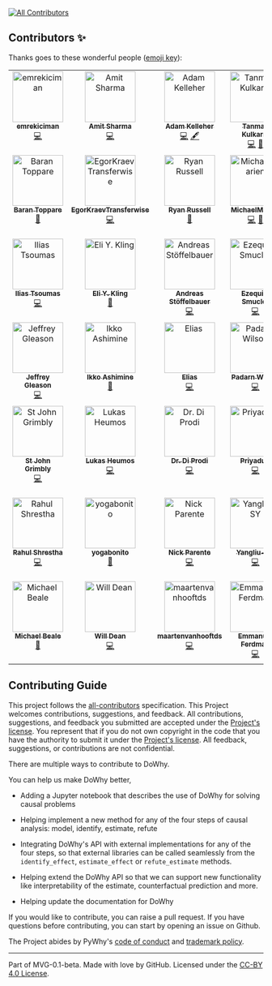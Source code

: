 
<!-- ALL-CONTRIBUTORS-BADGE:START - Do not remove or modify this section -->
[![All Contributors](https://img.shields.io/badge/all_contributors-46-orange.svg?style=flat-square)](#contributors-)
<!-- ALL-CONTRIBUTORS-BADGE:END -->

## Contributors ✨

Thanks goes to these wonderful people ([emoji key](https://allcontributors.org/docs/en/emoji-key)):

<!-- ALL-CONTRIBUTORS-LIST:START - Do not remove or modify this section -->
<!-- prettier-ignore-start -->
<!-- markdownlint-disable -->
<table>
  <tbody>
    <tr>
      <td align="center" valign="top" width="14.28%"><a href="https://github.com/emrekiciman"><img src="https://avatars3.githubusercontent.com/u/5982160?v=4?s=100" width="100px;" alt="emrekiciman"/><br /><sub><b>emrekiciman</b></sub></a><br /><a href="https://github.com/py-why/dowhy/commits?author=emrekiciman" title="Code">💻</a></td>
      <td align="center" valign="top" width="14.28%"><a href="https://github.com/amit-sharma"><img src="https://avatars3.githubusercontent.com/u/1775381?v=4?s=100" width="100px;" alt="Amit Sharma"/><br /><sub><b>Amit Sharma</b></sub></a><br /><a href="https://github.com/py-why/dowhy/commits?author=amit-sharma" title="Code">💻</a></td>
      <td align="center" valign="top" width="14.28%"><a href="http://adamkelleher.com"><img src="https://avatars0.githubusercontent.com/u/1762368?v=4?s=100" width="100px;" alt="Adam Kelleher"/><br /><sub><b>Adam Kelleher</b></sub></a><br /><a href="https://github.com/py-why/dowhy/commits?author=akelleh" title="Code">💻</a> <a href="#content-akelleh" title="Content">🖋</a></td>
      <td align="center" valign="top" width="14.28%"><a href="https://github.com/Tanmay-Kulkarni101"><img src="https://avatars3.githubusercontent.com/u/17275495?v=4?s=100" width="100px;" alt="Tanmay Kulkarni"/><br /><sub><b>Tanmay Kulkarni</b></sub></a><br /><a href="https://github.com/py-why/dowhy/commits?author=Tanmay-Kulkarni101" title="Code">💻</a> <a href="https://github.com/py-why/dowhy/commits?author=Tanmay-Kulkarni101" title="Documentation">📖</a></td>
      <td align="center" valign="top" width="14.28%"><a href="https://github.com/vojavocni"><img src="https://avatars.githubusercontent.com/u/40206443?v=4?s=100" width="100px;" alt="Aleksandar Jovanovic"/><br /><sub><b>Aleksandar Jovanovic</b></sub></a><br /><a href="https://github.com/py-why/dowhy/commits?author=vojavocni" title="Code">💻</a></td>
      <td align="center" valign="top" width="14.28%"><a href="https://github.com/n8sty"><img src="https://avatars.githubusercontent.com/u/2964996?v=4?s=100" width="100px;" alt="nate giraldi"/><br /><sub><b>nate giraldi</b></sub></a><br /><a href="https://github.com/py-why/dowhy/commits?author=n8sty" title="Documentation">📖</a> <a href="https://github.com/py-why/dowhy/commits?author=n8sty" title="Code">💻</a></td>
      <td align="center" valign="top" width="14.28%"><a href="https://github.com/yaakx"><img src="https://avatars.githubusercontent.com/u/54352800?v=4?s=100" width="100px;" alt="Julen Corral"/><br /><sub><b>Julen Corral</b></sub></a><br /><a href="https://github.com/py-why/dowhy/commits?author=yaakx" title="Code">💻</a></td>
    </tr>
    <tr>
      <td align="center" valign="top" width="14.28%"><a href="http://toppare.github.io/"><img src="https://avatars.githubusercontent.com/u/6221127?v=4?s=100" width="100px;" alt="Baran Toppare"/><br /><sub><b>Baran Toppare</b></sub></a><br /><a href="https://github.com/py-why/dowhy/commits?author=toppare" title="Documentation">📖</a></td>
      <td align="center" valign="top" width="14.28%"><a href="https://github.com/EgorKraevTransferwise"><img src="https://avatars.githubusercontent.com/u/62890791?v=4?s=100" width="100px;" alt="EgorKraevTransferwise"/><br /><sub><b>EgorKraevTransferwise</b></sub></a><br /><a href="https://github.com/py-why/dowhy/commits?author=EgorKraevTransferwise" title="Code">💻</a></td>
      <td align="center" valign="top" width="14.28%"><a href="https://github.com/ryanrussell"><img src="https://avatars.githubusercontent.com/u/523300?v=4?s=100" width="100px;" alt="Ryan Russell"/><br /><sub><b>Ryan Russell</b></sub></a><br /><a href="https://github.com/py-why/dowhy/commits?author=ryanrussell" title="Documentation">📖</a></td>
      <td align="center" valign="top" width="14.28%"><a href="https://github.com/MichaelMarien"><img src="https://avatars.githubusercontent.com/u/13829139?v=4?s=100" width="100px;" alt="MichaelMarien"/><br /><sub><b>MichaelMarien</b></sub></a><br /><a href="https://github.com/py-why/dowhy/commits?author=MichaelMarien" title="Code">💻</a> <a href="https://github.com/py-why/dowhy/commits?author=MichaelMarien" title="Documentation">📖</a></td>
      <td align="center" valign="top" width="14.28%"><a href="http://people.mpi-inf.mpg.de/~kbudhath/"><img src="https://avatars.githubusercontent.com/u/111277?v=4?s=100" width="100px;" alt="Kailashbuki"/><br /><sub><b>Kailashbuki</b></sub></a><br /><a href="https://github.com/py-why/dowhy/commits?author=kailashbuki" title="Code">💻</a> <a href="https://github.com/py-why/dowhy/commits?author=kailashbuki" title="Documentation">📖</a></td>
      <td align="center" valign="top" width="14.28%"><a href="https://github.com/petergtz"><img src="https://avatars.githubusercontent.com/u/3618401?v=4?s=100" width="100px;" alt="Peter Götz"/><br /><sub><b>Peter Götz</b></sub></a><br /><a href="https://github.com/py-why/dowhy/commits?author=petergtz" title="Code">💻</a> <a href="https://github.com/py-why/dowhy/commits?author=petergtz" title="Documentation">📖</a></td>
      <td align="center" valign="top" width="14.28%"><a href="https://github.com/bloebp"><img src="https://avatars.githubusercontent.com/u/51325689?v=4?s=100" width="100px;" alt="Patrick Blöbaum"/><br /><sub><b>Patrick Blöbaum</b></sub></a><br /><a href="https://github.com/py-why/dowhy/commits?author=bloebp" title="Code">💻</a> <a href="https://github.com/py-why/dowhy/commits?author=bloebp" title="Documentation">📖</a></td>
    </tr>
    <tr>
      <td align="center" valign="top" width="14.28%"><a href="https://github.com/itsoum"><img src="https://avatars.githubusercontent.com/u/9675299?v=4?s=100" width="100px;" alt="Ilias Tsoumas"/><br /><sub><b>Ilias Tsoumas</b></sub></a><br /><a href="https://github.com/py-why/dowhy/commits?author=itsoum" title="Code">💻</a></td>
      <td align="center" valign="top" width="14.28%"><a href="https://github.com/elikling"><img src="https://avatars.githubusercontent.com/u/8556526?v=4?s=100" width="100px;" alt="Eli Y. Kling"/><br /><sub><b>Eli Y. Kling</b></sub></a><br /><a href="https://github.com/py-why/dowhy/commits?author=elikling" title="Documentation">📖</a></td>
      <td align="center" valign="top" width="14.28%"><a href="http://astoeffelbauer.github.io"><img src="https://avatars.githubusercontent.com/u/54737457?v=4?s=100" width="100px;" alt="Andreas Stöffelbauer"/><br /><sub><b>Andreas Stöffelbauer</b></sub></a><br /><a href="https://github.com/py-why/dowhy/commits?author=astoeffelbauer" title="Code">💻</a></td>
      <td align="center" valign="top" width="14.28%"><a href="https://github.com/esmucler"><img src="https://avatars.githubusercontent.com/u/14080095?v=4?s=100" width="100px;" alt="Ezequiel Smucler"/><br /><sub><b>Ezequiel Smucler</b></sub></a><br /><a href="https://github.com/py-why/dowhy/commits?author=esmucler" title="Code">💻</a></td>
      <td align="center" valign="top" width="14.28%"><a href="https://github.com/yemaedahrav"><img src="https://avatars.githubusercontent.com/u/50958687?v=4?s=100" width="100px;" alt="Amey Varhade"/><br /><sub><b>Amey Varhade</b></sub></a><br /><a href="https://github.com/py-why/dowhy/commits?author=yemaedahrav" title="Code">💻</a></td>
      <td align="center" valign="top" width="14.28%"><a href="https://github.com/bkowshik"><img src="https://avatars.githubusercontent.com/u/2899501?v=4?s=100" width="100px;" alt="Bhargav Kowshik"/><br /><sub><b>Bhargav Kowshik</b></sub></a><br /><a href="https://github.com/py-why/dowhy/commits?author=bkowshik" title="Code">💻</a></td>
      <td align="center" valign="top" width="14.28%"><a href="https://github.com/darthtrevino"><img src="https://avatars.githubusercontent.com/u/113544?v=4?s=100" width="100px;" alt="Chris Trevino"/><br /><sub><b>Chris Trevino</b></sub></a><br /><a href="https://github.com/py-why/dowhy/commits?author=darthtrevino" title="Code">💻</a></td>
    </tr>
    <tr>
      <td align="center" valign="top" width="14.28%"><a href="https://jlgleason.github.io"><img src="https://avatars.githubusercontent.com/u/18729651?v=4?s=100" width="100px;" alt="Jeffrey Gleason"/><br /><sub><b>Jeffrey Gleason</b></sub></a><br /><a href="https://github.com/py-why/dowhy/commits?author=jlgleason" title="Code">💻</a></td>
      <td align="center" valign="top" width="14.28%"><a href="https://bandism.net/"><img src="https://avatars.githubusercontent.com/u/22633385?v=4?s=100" width="100px;" alt="Ikko Ashimine"/><br /><sub><b>Ikko Ashimine</b></sub></a><br /><a href="https://github.com/py-why/dowhy/commits?author=eltociear" title="Documentation">📖</a></td>
      <td align="center" valign="top" width="14.28%"><a href="http://eeulig.com"><img src="https://avatars.githubusercontent.com/u/87869465?v=4?s=100" width="100px;" alt="Elias"/><br /><sub><b>Elias</b></sub></a><br /><a href="https://github.com/py-why/dowhy/commits?author=eeulig" title="Code">💻</a></td>
      <td align="center" valign="top" width="14.28%"><a href="https://github.com/Padarn"><img src="https://avatars.githubusercontent.com/u/858039?v=4?s=100" width="100px;" alt="Padarn Wilson"/><br /><sub><b>Padarn Wilson</b></sub></a><br /><a href="https://github.com/py-why/dowhy/commits?author=Padarn" title="Code">💻</a></td>
      <td align="center" valign="top" width="14.28%"><a href="http://michaelkoberst.com"><img src="https://avatars.githubusercontent.com/u/15187387?v=4?s=100" width="100px;" alt="Michael Oberst"/><br /><sub><b>Michael Oberst</b></sub></a><br /><a href="https://github.com/py-why/dowhy/commits?author=moberst" title="Code">💻</a></td>
      <td align="center" valign="top" width="14.28%"><a href="http://www.klesel.info"><img src="https://avatars.githubusercontent.com/u/41738984?v=4?s=100" width="100px;" alt="Michael Klesel"/><br /><sub><b>Michael Klesel</b></sub></a><br /><a href="https://github.com/py-why/dowhy/commits?author=Klesel" title="Code">💻</a></td>
      <td align="center" valign="top" width="14.28%"><a href="https://github.com/MFreidank"><img src="https://avatars.githubusercontent.com/u/6368040?v=4?s=100" width="100px;" alt="Moritz Freidank"/><br /><sub><b>Moritz Freidank</b></sub></a><br /><a href="https://github.com/py-why/dowhy/commits?author=MFreidank" title="Code">💻</a></td>
    </tr>
    <tr>
      <td align="center" valign="top" width="14.28%"><a href="http://stjohngrimbly.com"><img src="https://avatars.githubusercontent.com/u/28342957?v=4?s=100" width="100px;" alt="St John Grimbly"/><br /><sub><b>St John Grimbly</b></sub></a><br /><a href="https://github.com/py-why/dowhy/commits?author=sgrimbly" title="Code">💻</a></td>
      <td align="center" valign="top" width="14.28%"><a href="https://lukasheumos.com"><img src="https://avatars.githubusercontent.com/u/21954664?v=4?s=100" width="100px;" alt="Lukas Heumos"/><br /><sub><b>Lukas Heumos</b></sub></a><br /><a href="https://github.com/py-why/dowhy/commits?author=Zethson" title="Code">💻</a></td>
      <td align="center" valign="top" width="14.28%"><a href="http://www.logstotal.com"><img src="https://avatars.githubusercontent.com/u/315964?v=4?s=100" width="100px;" alt="Dr. Di Prodi"/><br /><sub><b>Dr. Di Prodi</b></sub></a><br /><a href="https://github.com/py-why/dowhy/commits?author=robomotic" title="Code">💻</a></td>
      <td align="center" valign="top" width="14.28%"><a href="https://bhatt-priyadutt.github.io/priyadutt-portfolio/"><img src="https://avatars.githubusercontent.com/u/68959880?v=4?s=100" width="100px;" alt="Priyadutt"/><br /><sub><b>Priyadutt</b></sub></a><br /><a href="https://github.com/py-why/dowhy/commits?author=bhatt-priyadutt" title="Code">💻</a></td>
      <td align="center" valign="top" width="14.28%"><a href="https://github.com/drawlinson"><img src="https://avatars.githubusercontent.com/u/1892448?v=4?s=100" width="100px;" alt="drawlinson"/><br /><sub><b>drawlinson</b></sub></a><br /><a href="https://github.com/py-why/dowhy/commits?author=drawlinson" title="Code">💻</a></td>
      <td align="center" valign="top" width="14.28%"><a href="https://github.com/dw-610"><img src="https://avatars.githubusercontent.com/u/139509928?v=4?s=100" width="100px;" alt="Dylan W"/><br /><sub><b>Dylan W</b></sub></a><br /><a href="https://github.com/py-why/dowhy/commits?author=dw-610" title="Code">💻</a></td>
      <td align="center" valign="top" width="14.28%"><a href="https://github.com/victor5as"><img src="https://avatars.githubusercontent.com/u/33633851?v=4?s=100" width="100px;" alt="Víctor Quintas-Martínez"/><br /><sub><b>Víctor Quintas-Martínez</b></sub></a><br /><a href="https://github.com/py-why/dowhy/commits?author=victor5as" title="Code">💻</a></td>
    </tr>
    <tr>
      <td align="center" valign="top" width="14.28%"><a href="https://www.linkedin.com/in/rahulbshrestha/"><img src="https://avatars.githubusercontent.com/u/22676591?v=4?s=100" width="100px;" alt="Rahul Shrestha"/><br /><sub><b>Rahul Shrestha</b></sub></a><br /><a href="https://github.com/py-why/dowhy/commits?author=rahulbshrestha" title="Code">💻</a></td>
      <td align="center" valign="top" width="14.28%"><a href="https://github.com/yogabonito"><img src="https://avatars.githubusercontent.com/u/7026269?v=4?s=100" width="100px;" alt="yogabonito"/><br /><sub><b>yogabonito</b></sub></a><br /><a href="https://github.com/py-why/dowhy/commits?author=yogabonito" title="Documentation">📖</a></td>
      <td align="center" valign="top" width="14.28%"><a href="https://github.com/nparent1"><img src="https://avatars.githubusercontent.com/u/52084137?v=4?s=100" width="100px;" alt="Nick Parente"/><br /><sub><b>Nick Parente</b></sub></a><br /><a href="https://github.com/py-why/dowhy/commits?author=nparent1" title="Code">💻</a></td>
      <td align="center" valign="top" width="14.28%"><a href="https://github.com/Yangliu-SY"><img src="https://avatars.githubusercontent.com/u/144334404?v=4?s=100" width="100px;" alt="Yangliu-SY"/><br /><sub><b>Yangliu-SY</b></sub></a><br /><a href="https://github.com/py-why/dowhy/commits?author=Yangliu-SY" title="Code">💻</a></td>
      <td align="center" valign="top" width="14.28%"><a href="https://github.com/kmhj13"><img src="https://avatars.githubusercontent.com/u/172297022?v=4?s=100" width="100px;" alt="kmhj13"/><br /><sub><b>kmhj13</b></sub></a><br /><a href="https://github.com/py-why/dowhy/commits?author=kmhj13" title="Code">💻</a></td>
      <td align="center" valign="top" width="14.28%"><a href="https://github.com/GregVS"><img src="https://avatars.githubusercontent.com/u/83143490?v=4?s=100" width="100px;" alt="Gregory Saldanha"/><br /><sub><b>Gregory Saldanha</b></sub></a><br /><a href="https://github.com/py-why/dowhy/commits?author=GregVS" title="Code">💻</a></td>
      <td align="center" valign="top" width="14.28%"><a href="https://github.com/vivianqin214"><img src="https://avatars.githubusercontent.com/u/56522949?v=4?s=100" width="100px;" alt="vivianqin214"/><br /><sub><b>vivianqin214</b></sub></a><br /><a href="https://github.com/py-why/dowhy/commits?author=vivianqin214" title="Code">💻</a></td>
    </tr>
    <tr>
      <td align="center" valign="top" width="14.28%"><a href="http://themichaelbeale.com"><img src="https://avatars.githubusercontent.com/u/1507647?v=4?s=100" width="100px;" alt="Michael Beale"/><br /><sub><b>Michael Beale</b></sub></a><br /><a href="https://github.com/py-why/dowhy/commits?author=mbeale" title="Documentation">📖</a></td>
      <td align="center" valign="top" width="14.28%"><a href="https://williambdean.github.io/"><img src="https://avatars.githubusercontent.com/u/57733339?v=4?s=100" width="100px;" alt="Will Dean"/><br /><sub><b>Will Dean</b></sub></a><br /><a href="https://github.com/py-why/dowhy/commits?author=williambdean" title="Code">💻</a></td>
      <td align="center" valign="top" width="14.28%"><a href="https://github.com/maartenvanhooftds"><img src="https://avatars.githubusercontent.com/u/11979499?v=4?s=100" width="100px;" alt="maartenvanhooftds"/><br /><sub><b>maartenvanhooftds</b></sub></a><br /><a href="https://github.com/py-why/dowhy/commits?author=maartenvanhooftds" title="Code">💻</a></td>
      <td align="center" valign="top" width="14.28%"><a href="https://github.com/emmanuel-ferdman"><img src="https://avatars.githubusercontent.com/u/35470921?v=4?s=100" width="100px;" alt="Emmanuel Ferdman"/><br /><sub><b>Emmanuel Ferdman</b></sub></a><br /><a href="https://github.com/py-why/dowhy/commits?author=emmanuel-ferdman" title="Code">💻</a></td>
    </tr>
  </tbody>
</table>

<!-- markdownlint-restore -->
<!-- prettier-ignore-end -->

<!-- ALL-CONTRIBUTORS-LIST:END -->

## Contributing Guide

This project follows the [all-contributors](https://github.com/all-contributors/all-contributors) specification. This Project welcomes contributions, suggestions, and feedback. All contributions, suggestions, and feedback you submitted are accepted under the [Project's license](./LICENSE). You represent that if you do not own copyright in the code that you have the authority to submit it under the [Project's license](./LICENSE). All feedback, suggestions, or contributions are not confidential.

There are multiple ways to contribute to DoWhy.

You can help us make DoWhy better,
* Adding a Jupyter notebook that describes the use of DoWhy for solving causal
problems

* Helping implement a new method for any of the four steps of causal analysis:
  model, identify, estimate, refute

* Integrating DoWhy's API with external implementations for any of the four steps, so that external libraries can be called seamlessly from the `identify_effect`, `estimate_effect` or `refute_estimate` methods.

* Helping extend the DoWhy API so that we can support new functionality like interpretability of the estimate, counterfactual prediction and more.

* Helping update the documentation for DoWhy

If you would like to contribute, you can raise a pull request. If you have
questions before contributing, you can start by opening an issue on Github.

The Project abides by PyWhy's [code of conduct](https://github.com/py-why/governance/blob/main/CODE-OF-CONDUCT.md) and [trademark policy](https://github.com/py-why/governance/blob/main/TRADEMARKS.md).

---
Part of MVG-0.1-beta.
Made with love by GitHub. Licensed under the [CC-BY 4.0 License](https://creativecommons.org/licenses/by-sa/4.0/).
